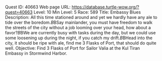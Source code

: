 Quest ID: 40663
Web page URL: https://database.turtle-wow.org/?quest=40663
Level: 10
Min Level: 5
Race: 589
Title: Embassy Blues
Description: All this time stationed around and yet we hardly have any ale to tide over the boredom.$B$BSay mainlander, you must have freedom to walk the streets of the city without a job looming over your head, how about a favor?$B$BWe are currently busy with tasks during the day, but we could use some loosening up during the night, if you catch my drift.$B$BHead into the city, it should be ripe with ale, find me 3 Flasks of Port, that should do quite well.
Objective: Find 3 Flasks of Port for Sailor Valia at the Kul Tiran Embassy in Stormwind Harbor.
